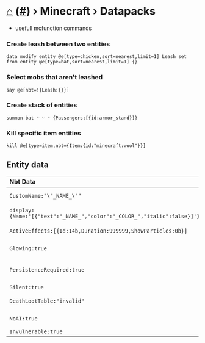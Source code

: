 # [⌂](../README.md) ([#](../README.md#languages)) › Minecraft › **Datapacks**

- usefull mcfunction commands

### Create leash between two entities
```
data modify entity @e[type=chicken,sort=nearest,limit=1] Leash set from entity @e[type=bat,sort=nearest,limit=1] {}
```

### Select mobs that aren't leashed
```
say @e[nbt=!{Leash:{}}]
```

### Create stack of entities
```
summon bat ~ ~ ~ {Passengers:[{id:armor_stand}]}
```

### Kill specific item entities
```
kill @e[type=item,nbt={Item:{id:"minecraft:wool"}}]
```

## Entity data
Nbt Data | Description
:--- | :---
`CustomName:"\"_NAME_\""` | Entity custom name
`display:{Name:'[{"text":"_NAME_","color":"_COLOR_","italic":false}]'}` | Item display name
`ActiveEffects:[{Id:14b,Duration:999999,ShowParticles:0b}]` | Invisible (via effect)
`Glowing:true` | Glowing (permanently)
`PersistenceRequired:true` | Never naturally despawn
`Silent:true` | Disable sound
`DeathLootTable:"invalid"` | No loot / mob drops
`NoAI:true` | Not moving on their own
`Invulnerable:true` | 
